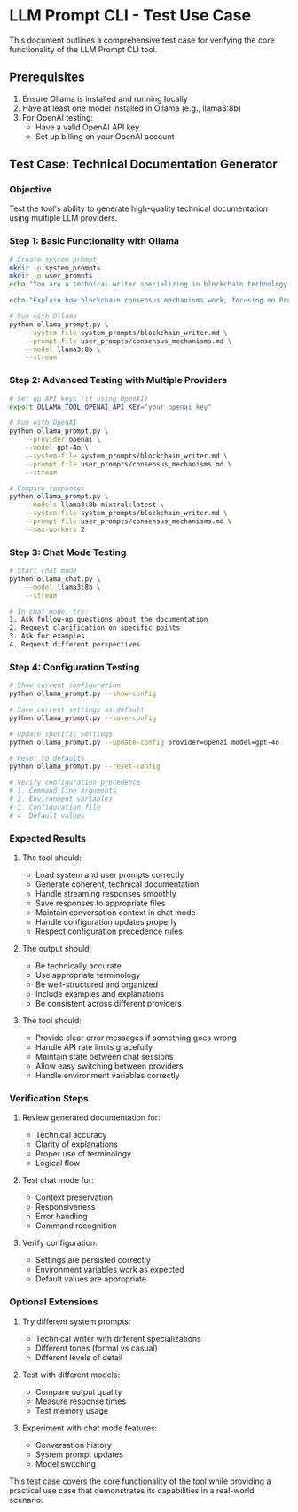 # LLM Prompt CLI - Test Use Case

This document outlines a comprehensive test case for verifying the core functionality of the LLM Prompt CLI tool.

## Prerequisites

1. Ensure Ollama is installed and running locally
2. Have at least one model installed in Ollama (e.g., llama3:8b)
3. For OpenAI testing:
   - Have a valid OpenAI API key
   - Set up billing on your OpenAI account

## Test Case: Technical Documentation Generator

### Objective
Test the tool's ability to generate high-quality technical documentation using multiple LLM providers.

### Step 1: Basic Functionality with Ollama

```bash
# Create system prompt
mkdir -p system_prompts
mkdir -p user_prompts
echo "You are a technical writer specializing in blockchain technology. Your task is to create clear, concise, and accurate documentation that explains complex concepts in simple terms." > system_prompts/blockchain_writer.md

echo "Explain how blockchain consensus mechanisms work, focusing on Proof of Work and Proof of Stake. Include examples and use clear, technical language." > user_prompts/consensus_mechanisms.md

# Run with Ollama
python ollama_prompt.py \
    --system-file system_prompts/blockchain_writer.md \
    --prompt-file user_prompts/consensus_mechanisms.md \
    --model llama3:8b \
    --stream
```

### Step 2: Advanced Testing with Multiple Providers

```bash
# Set up API keys (if using OpenAI)
export OLLAMA_TOOL_OPENAI_API_KEY="your_openai_key"

# Run with OpenAI
python ollama_prompt.py \
    --provider openai \
    --model gpt-4o \
    --system-file system_prompts/blockchain_writer.md \
    --prompt-file user_prompts/consensus_mechanisms.md \
    --stream

# Compare responses
python ollama_prompt.py \
    --models llama3:8b mixtral:latest \
    --system-file system_prompts/blockchain_writer.md \
    --prompt-file user_prompts/consensus_mechanisms.md \
    --max-workers 2
```

### Step 3: Chat Mode Testing

```bash
# Start chat mode
python ollama_chat.py \
    --model llama3:8b \
    --stream

# In chat mode, try:
1. Ask follow-up questions about the documentation
2. Request clarification on specific points
3. Ask for examples
4. Request different perspectives
```

### Step 4: Configuration Testing

```bash
# Show current configuration
python ollama_prompt.py --show-config

# Save current settings as default
python ollama_prompt.py --save-config

# Update specific settings
python ollama_prompt.py --update-config provider=openai model=gpt-4o

# Reset to defaults
python ollama_prompt.py --reset-config

# Verify configuration precedence
# 1. Command line arguments
# 2. Environment variables
# 3. Configuration file
# 4. Default values
```

### Expected Results

1. The tool should:
   - Load system and user prompts correctly
   - Generate coherent, technical documentation
   - Handle streaming responses smoothly
   - Save responses to appropriate files
   - Maintain conversation context in chat mode
   - Handle configuration updates properly
   - Respect configuration precedence rules

2. The output should:
   - Be technically accurate
   - Use appropriate terminology
   - Be well-structured and organized
   - Include examples and explanations
   - Be consistent across different providers

3. The tool should:
   - Provide clear error messages if something goes wrong
   - Handle API rate limits gracefully
   - Maintain state between chat sessions
   - Allow easy switching between providers
   - Handle environment variables correctly

### Verification Steps

1. Review generated documentation for:
   - Technical accuracy
   - Clarity of explanations
   - Proper use of terminology
   - Logical flow

2. Test chat mode for:
   - Context preservation
   - Responsiveness
   - Error handling
   - Command recognition

3. Verify configuration:
   - Settings are persisted correctly
   - Environment variables work as expected
   - Default values are appropriate

### Optional Extensions

1. Try different system prompts:
   - Technical writer with different specializations
   - Different tones (formal vs casual)
   - Different levels of detail

2. Test with different models:
   - Compare output quality
   - Measure response times
   - Test memory usage

3. Experiment with chat mode features:
   - Conversation history
   - System prompt updates
   - Model switching

This test case covers the core functionality of the tool while providing a practical use case that demonstrates its capabilities in a real-world scenario.
